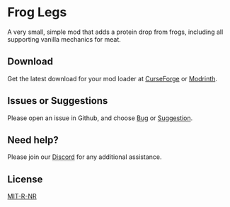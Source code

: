 # Frog Legs

A very small, simple mod that adds a protein drop from frogs, including all supporting vanilla mechanics for meat.

## Download

Get the latest download for your mod loader at [CurseForge](https://www.curseforge.com/minecraft/mc-mods/froglegs) or [Modrinth](https://modrinth.com/mod/froglegs).

## Issues or Suggestions

Please open an issue in Github, and choose [Bug](https://github.com/purejosh/froglegs/issues) or [Suggestion](https://github.com/purejosh/froglegs/issues).

## Need help? 

Please join our [Discord](https://discord.com/invite/X6AsDnqex6) for any additional assistance.

## License
[MIT-R-NR](https://github.com/purejosh/froglegs/blob/master/LICENSE)
